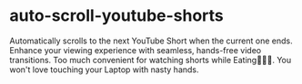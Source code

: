 # auto-scroll-youtube-shorts
Automatically scrolls to the next YouTube Short when the current one ends. Enhance your viewing experience with seamless, hands-free video transitions. Too much convenient for watching shorts while Eating🍲🥘🍚.  You won't love touching your Laptop with nasty hands.
